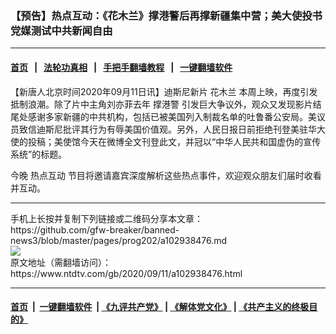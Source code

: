 ### 【预告】热点互动：《花木兰》撑港警后再撑新疆集中营；美大使投书党媒测试中共新闻自由
------------------------

#### [首页](https://github.com/gfw-breaker/banned-news3/blob/master/README.md) &nbsp;&nbsp;|&nbsp;&nbsp; [法轮功真相](https://github.com/begood0513/basic/blob/master/README.md)  &nbsp;&nbsp;|&nbsp;&nbsp; [手把手翻墙教程](https://github.com/gfw-breaker/guides/wiki)  &nbsp;&nbsp;|&nbsp;&nbsp; [一键翻墙软件](https://github.com/gfw-breaker/nogfw/blob/master/README.md)  



<div><div class="post_content" itemprop="articleBody">
 <p>
  【新唐人北京时间2020年09月11日讯】迪斯尼新片
  <ok href="https://www.ntdtv.com/gb/花木兰.htm">
   花木兰
  </ok>
  本周上映，再度引发抵制浪潮。除了片中主角刘亦菲去年
  <ok href="https://www.ntdtv.com/gb/撑港警.htm">
   撑港警
  </ok>
  引发巨大争议外，观众又发现影片结尾处感谢多家新疆的中共机构，包括已被美国列入制裁名单的吐鲁番公安局。美议员致信迪斯尼批评其行为有辱美国价值观。另外，人民日报日前拒绝刊登美驻华大使的投稿；美使馆今天在微博全文刊登此文，并冠以“中华人民共和国虚伪的宣传系统”的标题。
 </p>
 <p>
  今晚
  <ok href="https://www.ntdtv.com/gb/热点互动.htm">
   热点互动
  </ok>
  节目将邀请嘉宾深度解析这些热点事件，欢迎观众朋友们届时收看并互动。
 </p>
 <div class="single_ad">
 </div>
</div>
</div>
<hr/>
手机上长按并复制下列链接或二维码分享本文章：<br/>
https://github.com/gfw-breaker/banned-news3/blob/master/pages/prog202/a102938476.md <br/>
<a href='https://github.com/gfw-breaker/banned-news3/blob/master/pages/prog202/a102938476.md'><img src='https://github.com/gfw-breaker/banned-news3/blob/master/pages/prog202/a102938476.md.png'/></a> <br/>
原文地址（需翻墙访问）：https://www.ntdtv.com/gb/2020/09/11/a102938476.html


------------------------
#### [首页](https://github.com/gfw-breaker/banned-news3/blob/master/README.md) &nbsp;|&nbsp; [一键翻墙软件](https://github.com/gfw-breaker/nogfw/blob/master/README.md) &nbsp;| [《九评共产党》](https://github.com/gfw-breaker/9ping.md/blob/master/README.md#九评之一评共产党是什么) | [《解体党文化》](https://github.com/gfw-breaker/jtdwh.md/blob/master/README.md) | [《共产主义的终极目的》](https://github.com/gfw-breaker/gczydzjmd.md/blob/master/README.md)


<img src='http://gfw-breaker.win/banned-news3/pages/prog202/a102938476.md' width='0px' height='0px'/>